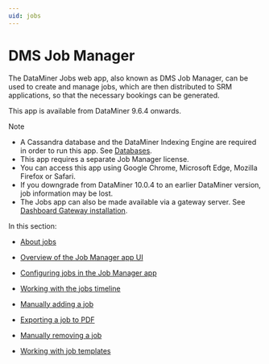 ```yaml
---
uid: jobs
---
```


# DMS Job Manager

The DataMiner Jobs web app, also known as DMS Job Manager, can be used to create and manage jobs, which are then distributed to SRM applications, so that the necessary bookings can be generated.

This app is available from DataMiner 9.6.4 onwards.

> [!NOTE]
> - A Cassandra database and the DataMiner Indexing Engine are required in order to run this app. See [Databases](xref:databases).
> - This app requires a separate Job Manager license.
> - You can access this app using Google Chrome, Microsoft Edge, Mozilla Firefox or Safari.
> - If you downgrade from DataMiner 10.0.4 to an earlier DataMiner version, job information may be lost.
> - The Jobs app can also be made available via a gateway server. See [Dashboard Gateway installation](xref:Dashboard_Gateway_installation).

In this section:

- [About jobs](About_jobs.md)

- [Overview of the Job Manager app UI](Overview_of_the_Job_Manager_app_UI.md)

- [Configuring jobs in the Job Manager app](Configuring_jobs_in_the_Job_Manager_app.md)

- [Working with the jobs timeline](Working_with_the_jobs_timeline.md)

- [Manually adding a job](Manually_adding_a_job.md)

- [Exporting a job to PDF](Exporting_a_job_to_PDF.md)

- [Manually removing a job](Manually_removing_a_job.md)

- [Working with job templates](Working_with_job_templates.md)
